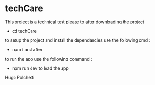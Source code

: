 # techCare

This project is a technical test please to after downloading the project

- cd techCare

to setup the project and install the dependancies use the following cmd :

- npm i and after

to run the app use the following command :

- npm run dev to load the app

Hugo Polchetti
